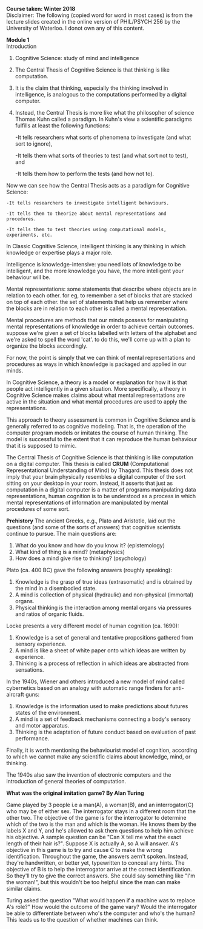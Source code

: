<b>Course taken: Winter 2018</b><br>
Disclaimer:
The following (copied word for word in most cases) is from the lecture slides created in the online version of PHIL/PSYCH 256 by the University of Waterloo.
I donot own any of this content.

<b>Module 1</b><br>
Introduction <br>
1. Cognitive Science: study of mind and intelligence
2. The Central Thesis of Cognitive Science is that thinking is like computation.
3. It is the claim that thinking, especially the thinking involved in intelligence, is analogous to the computations performed by a digital computer. 
4. Instead, the Central Thesis is more like what the philosopher of science Thomas Kuhn called a paradigm. In Kuhn's view a scientific paradigms fulfills at least the following functions:

	-It tells researchers what sorts of phenomena to investigate (and what sort to ignore),

	-It tells them what sorts of theories to test (and what sort not to test), and

	-It tells them how to perform the tests (and how not to).

Now we can see how the Central Thesis acts as a paradigm for Cognitive Science:

	-It tells researchers to investigate intelligent behaviours.

	-It tells them to theorize about mental representations and procedures.

	-It tells them to test theories using computational models, experiments, etc.

In Classic Cognitive Science, intelligent thinking is any thinking in which knowledge or expertise plays a major role.

Intelligence is knowledge-intensive: you need lots of knowledge to be intelligent, and the more knowledge you have, the more intelligent your behaviour will be.

Mental representations: some statements that describe where objects are in relation to each other. for eg, to remember a set of blocks that are stacked on top of each other. the set of statements that help us remember where the blocks are in relation to each other is called a mental representation.

Mental procedures are methods that our minds possess for manipulating mental representations of knowledge in order to achieve certain outcomes.
suppose we're given a set of blocks labelled with letters of the alphabet and we're asked to spell the word 'cat'. to do this, we'll come up with a plan to organize the blocks accordingly.

For now, the point is simply that we can think of mental representations and procedures as ways in which knowledge is packaged and applied in our minds.

In Cognitive Science, a theory is a model or explanation for how it is that people act intelligently in a given situation. More specifically, a theory in Cognitive Science makes claims about what mental representations are active in the situation and what mental procedures are used to apply the representations.

This approach to theory assessment is common in Cognitive Science and is generally referred to as cognitive modeling. That is, the operation of the computer program models or imitates the course of human thinking. The model is successful to the extent that it can reproduce the human behaviour that it is supposed to mimic.

The Central Thesis of Cognitive Science is that thinking is like computation on a digital computer. This thesis is called <b>CRUM</b> (Computational Representational Understanding of Mind) by Thagard. This thesis does not imply that your brain physically resembles a digital computer of the sort sitting on your desktop in your room. Instead, it asserts that just as computation in a digital computer is a matter of programs manipulating data representations, human cognition is to be understood as a process in which mental representations of information are manipulated by mental procedures of some sort.

<b>Prehistory</b>
The ancient Greeks, e.g., Plato and Aristotle, laid out the questions (and some of the sorts of answers) that cognitive scientists continue to pursue. The main questions are:
1. What do you know and how do you know it? (epistemology)
2. What kind of thing is a mind? (metaphysics)
3. How does a mind give rise to thinking? (psychology)

Plato (ca. 400 BC) gave the following answers (roughly speaking):
1. Knowledge is the grasp of true ideas (extrasomatic) and is obtained by the mind in a disembodied state.
2. A mind is collection of physical (hydraulic) and non-physical (immortal) organs.
3. Physical thinking is the interaction among mental organs via pressures and ratios of organic fluids.

Locke presents a very different model of human cognition (ca. 1690):
1. Knowledge is a set of general and tentative propositions gathered from sensory experience.
2. A mind is like a sheet of white paper onto which ideas are written by experience.
3. Thinking is a process of reflection in which ideas are abstracted from sensations.

In the 1940s, Wiener and others introduced a new model of mind called cybernetics based on an analogy with automatic range finders for anti-aircraft guns:
1. Knowledge is the information used to make predictions about futures states of the environment.
2. A mind is a set of feedback mechanisms connecting a body's sensory and motor apparatus.
3. Thinking is the adaptation of future conduct based on evaluation of past performance.

Finally, it is worth mentioning the behaviourist model of cognition, according to which we cannot make any scientific claims about knowledge, mind, or thinking.

The 1940s also saw the invention of electronic computers and the introduction of general theories of computation.

<b>What was the original imitation game? By Alan Turing</b>

Game played by 3 people i.e a man(A), a woman(B), and an interrogator(C) who may be of either sex. The interrogator stays in a different room that the other two. The objective of the game is for the interrogator to determine which of the two is the man and which is the woman. He knows them by the labels X and Y, and he's allowed to ask them questions to help him achieve his objective. A sample question can be "Can X tell me what the exact length of their hair is?". Suppose X is actually A, so A will answer. A's objective in this game is to try and cause C to make the wrong identification. Throughout the game, the answers aern't spoken. Instead, they're handwritten, or better yet, typewritten to conceal any hints. The objective of B is to help the interrogator arrive at the correct identification. So they'll try to give the correct answers. She could say something like "I'm the woman!", but this wouldn't be too helpful since the man can make similar claims.

Turing asked the question "What would happen if a machine was to replace A's role?" How would the outcome of the game vary? Would the interrogator be able to differentiate between who's the computer and who's the human? This leads us to the question of whether machines can think.



